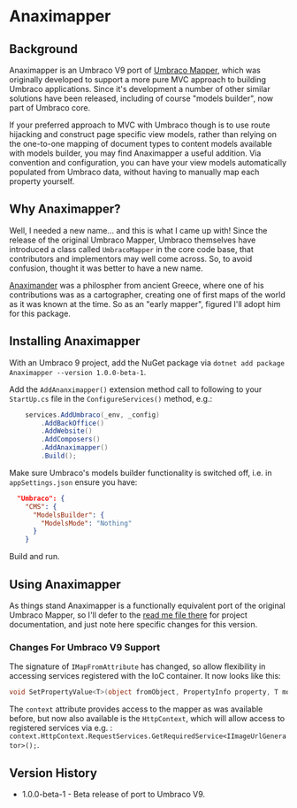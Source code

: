 # Anaximapper

## Background

Anaximapper is an Umbraco V9 port of [Umbraco Mapper](https://github.com/AndyButland/UmbracoMapper), which was originally developed to support a more pure MVC approach to building Umbraco applications.  Since it's development a number of other similar solutions have been released, including of course "models builder", now part of Umbraco core.

If your preferred approach to MVC with Umbraco though is to use route hijacking and construct page specific view models, rather than relying on the one-to-one mapping of document types to content models available with models builder, you may find Anaximapper a useful addition.  Via convention and configuration, you can have your view models automatically populated from Umbraco data, without having to manually map each property yourself.

## Why Anaximapper?

Well, I needed a new name... and this is what I came up with!  Since the release of the original Umbraco Mapper, Umbraco themselves have introduced a class called `UmbracoMapper` in the core code base, that contributors and implementors may well come across.  So, to avoid confusion, thought it was better to have a new name.

[Anaximander](https://en.wikipedia.org/wiki/Anaximander) was a philospher from ancient Greece, where one of his contributions was as a cartographer, creating one of first maps of the world as it was known at the time.  So as an "early mapper", figured I'll adopt him for this package.

## Installing Anaximapper

With an Umbraco 9 project, add the NuGet package via `dotnet add package Anaximapper --version 1.0.0-beta-1`.

Add the `AddAnanximapper()` extension method call to following to your `StartUp.cs` file in the `ConfigureServices()` method, e.g.:

```c#
    services.AddUmbraco(_env, _config)
        .AddBackOffice()
        .AddWebsite()
        .AddComposers()
        .AddAnaximapper()
        .Build();
```

Make sure Umbraco's models builder functionality is switched off, i.e. in `appSettings.json` ensure you have:

```json
  "Umbraco": {
    "CMS": {
      "ModelsBuilder": {
        "ModelsMode": "Nothing"
      }
    }
```



Build and run.

## Using Anaximapper

As things stand Anaximapper is a functionally equivalent port of the original Umbraco Mapper, so I'll defer to the [read me file there](https://github.com/AndyButland/UmbracoMapper) for project documentation, and just note here specific changes for this version.

### Changes For Umbraco V9 Support

The signature of `IMapFromAttribute` has changed, so allow flexibility in accessing services registered with the IoC container.  It now looks like this:

```c#
void SetPropertyValue<T>(object fromObject, PropertyInfo property, T model, MappingContext context);
```

The `context` attribute provides access to the mapper as was available before, but now also available is the `HttpContext`, which will allow access to registered services via e.g. : `context.HttpContext.RequestServices.GetRequiredService<IImageUrlGenerator>();`.


## Version History

- 1.0.0-beta-1 - Beta release of port to Umbraco V9.
